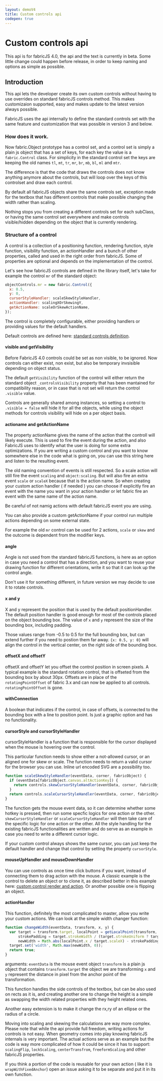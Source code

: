 ```yaml
---
layout: demoV4
title: Custom controls api
codepen: true
---
```

# Custom controls api

This api is for fabricJS 4.0, the api and the text is currently in beta. Some little change could happen before release, in order to keep naming and options as simple as possible.

## Introduction

This api lets the developer create its own custom controls without having to use overrides on standard fabricJS controls method. This makes customizaion supported, easy and makes update to the latest version always possible.

FabricJS uses the api internally to define the standard controls set with the same feature and customization that was possible in version 3 and below.

### How does it work.

Now fabric.Object prototype has a control set, and a control set is simply a plain js object that has a set of keys, for each key the value is a `fabric.Control` class. For simplicity in the standard control set the keys are keeping the old names `tl`, `mt`, `tr`, `mr`, `br`, `mb`, `bl`, `ml` and `mtr`.

The difference is that the code that draws the controls does not know anything anymore about the  controls, but will loop over the keys of this controlset and draw each control.

By default all fabricJS objects share the same controls set, exception made for the textbox that has different controls that make possible changing the width rather than scaling.

Nothing stops you from creating a different controls set for each subClass, or having the same control set everywhere and make controls visible/hidden depending on the object that is currently rendering.

### Structure of a control

A control is a collection of a positioning function, rendering function, style function, visibility function, an actionHandler and a bunch of other properties, called and used in the right order from fabricJS.
Some of properties are optional and depends on the implementation of the control.

Let's see how fabricJS controls are defined in the library itself, let's take for example the control `mr` of the standard object:

```js
objectControls.mr = new fabric.Control({
  x: 0.5,
  y: 0,
  cursorStyleHandler: scaleSkewStyleHandler,
  actionHandler: scalingXOrSkewingY,
  getActionName: scaleOrSkewActionName,
});
```

The control is completely configurable, either providing handlers or providing values for the default handlers.

Default controls are defined here: [standard controls definition](https://github.com/fabricjs/fabric.js/blob/master/src/mixins/default_controls.js).

#### visible and getVisibility

Before FabricJS 4.0 controls could be set as non visible, to be ignored.
Now controls can either exist, non exist, but also be temporary invsisible depending on object status.

The default `getVisibility` function of the control will either return the standard object `_controlsVisibility` property that has been mantained for compatibility reason, or in case that is not set will return the control `.visible` value.

Controls are generally shared among instances, so setting a control to `.visible = false` will hide it for all the objects, while using the object methods for controls visibility will hide on a per object basis.

#### actioname and getActionName

The property actionName gives the name of the action that the controll will likely execute.
This is used to fire the event during the action, and also FabricJS uses to identify what the user is doing for some extra optimizations. If you are writing a custom control and you want to know somewhere else in the code what is going on, you can use this string here and listen to the resulting event.

The old naming convention of events is still respected. So a scale action will still fire the event `scaling` and `object:scaling`. But will also fire an extra event `scale` or `scaleX` because that is the action name. So when creating your custom action handler ( if needed ) you can choose if explicitly fire an event with the name you want in your action handler or let fabric fire an event with the same name of the action name.

Be careful of not namig actions with default fabricJS event you are using.

You can also provide a custom getActionName if your control run multiple actions depending on some external state.

For example the old `mr` control can be used for 2 actions, `scale` or `skew` and the outcome is dependent from the modifier keys.

#### angle

Angle is not used from the standard fabricJS functions, is here as an option in case you need a control that has a direction, and you want to reuse your drawing function for different orientations, write it so that it can look up the control angle.

Don't use it for something different, in future version we may decide to use it to rotate controls.

#### x and y

X and y represent the position that is used by the default positionHandler. The default position handler is good enough for most of the controls placed on the object bounding box. The value of `x` and `y` represent the size of the bounding box, including padding.

Those values range from -0.5 to 0.5 for the full bounding box, but can extend further if you need to postion them far away. `{x: 0.5, y: 0}` will align the control in the vertical center, on the right side of the bounding box.

#### offsetX and offsetY

offsetX and offsetY let you offset the control position in screen pixels.
A typical example is the standard rotation control, that is offseted from the bounding box by about 30px.
Offsets are in place of the `rotatingPointOffset` of fabric 3.x and can now be applied to all controls. `rotatingPointOffset` is gone.

#### withConnection

A boolean that indicates if the control, in case of offsets, is connected to the bounding box with a line to position point. Is just a graphic option and has no functionality.

#### cursorStyle and cursorStyleHandler

cursorStyleHandler is a function that is responsible for the cursor displayed when the mouse is hovering over the control.

This particular function needs to show either a not-allowed cursor, or an aligned one for skew or scale.
The function needs to return a valid cursor for the browser you can use.
Inline url encoded SVG are a possibility too.

```js
function scaleSkewStyleHandler(eventData, corner, fabricObject) {
  if (eventData[fabricObject.canvas.altActionKey]) {
    return controls.skewCursorStyleHandler(eventData, corner, fabricObject);
  }
  return controls.scaleCursorStyleHandler(eventData, corner, fabricObject);
}
```

The function gets the mouse event data, so it can determine whether some hotkey is pressed, then run some specfic logics for one action or the other.
`skewCursorStyleHandler` or `scaleCursorStyleHandler` will then take care of the specific logic for one action or the other.
All the style handling for the existing fabricJS functionalities are written and do serve as an example in case you need to write a different cursor logic.

If your custom control always shows the same cursor, you can just keep the default handler and change that control by setting the property `cursorStyle`.

#### mouseUpHandler and mouseDownHandler

You can use controls as once time click buttons if you want, instead of connecting them to drag action with the mouse.
A classic example is the control to delete an object or to clone it, as described better in this example here: [custom control render and action](/custom-control-render).
Or another possible one is flipping an object.

#### actionHandler

This function, definitely the most complicated to master, allow you write your custom actions.
We can look at the simple width changer function:

```js
function changeWidth(eventData, transform, x, y) {
  var target = transform.target, localPoint = getLocalPoint(transform, transform.originX, transform.originY, x, y),
      strokePadding = target.strokeWidth / (target.strokeUniform ? target.scaleX : 1),
      newWidth = Math.abs(localPoint.x / target.scaleX) - strokePadding;
  target.set('width', Math.max(newWidth, 0));
  return true;
}
```
arguments:
`eventData` is the mouse event object
`transform` is a plain js object that contains `transform.target` the object we are transforming
`x` and `y` represent the distance in pixel from the anchor point of the transformation.

This function handles the side controls of the textbox, but can be also used on rects as it is, and creating another one to change the height is a simple as swapping the width related properties with they height related ones.

Another easy extension is to make it change the rx,ry of an ellipse or the radius of a circle.

Moving into scaling and skewing the calculations are way more complex.
Please note that while the api provide full freedom, writing actions for controls is not easy.
When geometry comes into play knowing fabricJS internals is very important.
The actual actions serve as an example but the code is way more complicated of how it could be since it has to support: `scalingFlip`, `lockScaling`, `centerTransfrom`, `freeformScaling` and other fabricJS properties.

If you think a portion of the code is reusable for your own action ( like it is `wrapWithFixedAnchor`) open an issue asking it to be separate and put it in its own function.

